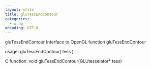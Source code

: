 ```yaml
---
layout: mfile
title: gluTessEndContour
categories:
  - wrap
encoding: UTF-8
---
```


gluTessEndContour  Interface to OpenGL function gluTessEndContour

usage:  gluTessEndContour( tess )

C function:  void gluTessEndContour(GLUtesselator\* tess)